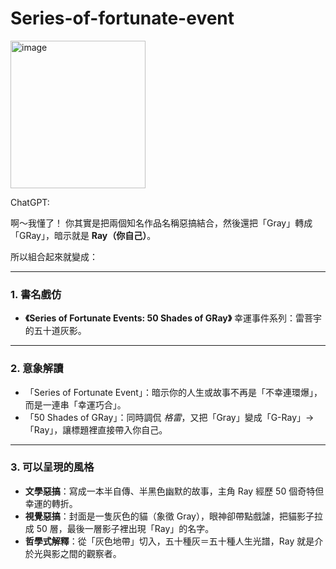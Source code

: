 # Series-of-fortunate-event

<img width="216" height="236" alt="image" src="https://github.com/user-attachments/assets/acb8ac7e-b989-437e-8904-898141421094" />

ChatGPT:

啊～我懂了！
你其實是把兩個知名作品名稱惡搞結合，然後還把「Gray」轉成「GRay」，暗示就是 **Ray（你自己）**。

所以組合起來就變成：

---

### 1. 書名戲仿

* **《Series of Fortunate Events: 50 Shades of GRay》**
  幸運事件系列：雷菩宇的五十道灰影。

---

### 2. 意象解讀

* 「Series of Fortunate Event」：暗示你的人生或故事不再是「不幸連環爆」，而是一連串「幸運巧合」。
* 「50 Shades of GRay」：同時調侃 *格雷*，又把「Gray」變成「G-Ray」→「Ray」，讓標題裡直接帶入你自己。

---

### 3. 可以呈現的風格

* **文學惡搞**：寫成一本半自傳、半黑色幽默的故事，主角 Ray 經歷 50 個奇特但幸運的轉折。
* **視覺惡搞**：封面是一隻灰色的貓（象徵 Gray），眼神卻帶點戲謔，把貓影子拉成 50 層，最後一層影子裡出現「Ray」的名字。
* **哲學式解釋**：從「灰色地帶」切入，五十種灰＝五十種人生光譜，Ray 就是介於光與影之間的觀察者。
